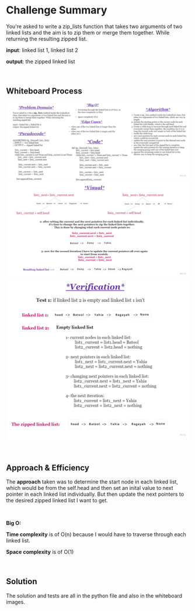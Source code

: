 # Challenge Summary

You're asked to write a zip_lists function that takes two arguments of two linked lists and the aim is to zip them or merge them together. While returning the resulting zipped list.

**input**: linked list 1, linked list 2

**output**: the zipped linked list

<br>

## Whiteboard Process
![linked-list-zip-1](assests/linked-list-zip-1.jpg)
![linked-list-zip-2](assests/linked-list-zip-2.jpg)
![linked-list-zip-3](assests/linked-list-zip-3.jpg)

<br>


## Approach & Efficiency

The **approach** taken was to determine the start node in each linked list, which would be from the self.head and then set an inital value to next pointer in each linked list individually. 
But then update the next pointers to the desired zipped linked list I want to get.

<br>

**Big O:**

**Time complexity** is of O(n) because I would have to traverse through each linked list.

**Space complexity** is of O(1)

<br>


## Solution
The solution and tests are all in the python file and also in the whiteboard images.
